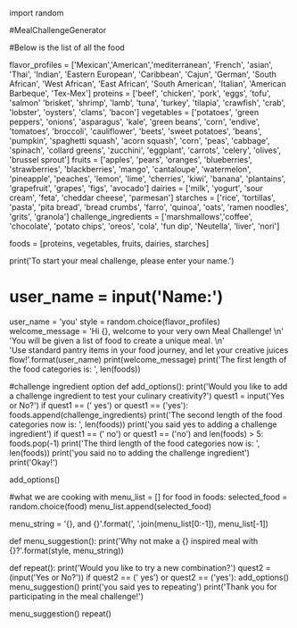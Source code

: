 import random

#MealChallengeGenerator

#Below is the list of all the food

flavor_profiles = ['Mexican','American','mediterranean', 'French', 'asian', 'Thai', 'Indian', 'Eastern European',
                   'Caribbean', 'Cajun', 'German', 'South African', 'West African', 'East African', 'South American',
                   'Italian', 'American Barbeque', 'Tex-Mex']
proteins = ['beef', 'chicken', 'pork', 'eggs', 'tofu', 'salmon' 'brisket', 'shrimp', 'lamb', 'tuna', 'turkey',
            'tilapia', 'crawfish', 'crab', 'lobster', 'oysters', 'clams', 'bacon']
vegetables = ['potatoes', 'green peppers', 'onions', 'asparagus', 'kale', 'green beans', 'corn', 'endive', 'tomatoes',
              'broccoli', 'cauliflower', 'beets', 'sweet potatoes', 'beans', 'pumpkin', 'spaghetti squash',
              'acorn squash', 'corn', 'peas', 'cabbage', 'spinach', 'collard greens', 'zucchini', 'eggplant',
              'carrots', 'celery', 'olives', 'brussel sprout']
fruits = ['apples', 'pears', 'oranges', 'blueberries', 'strawberries', 'blackberries', 'mango', 'cantaloupe',
          'watermelon', 'pineapple', 'peaches', 'lemon',
          'lime', 'cherries', 'kiwi', 'banana', 'plantains', 'grapefruit', 'grapes', 'figs', 'avocado']
dairies = ['milk', 'yogurt', 'sour cream', 'feta', 'cheddar cheese', 'parmesan']
starches = ['rice', 'tortillas', 'pasta', 'pita bread', 'bread crumbs', 'farro', 'quinoa', 'oats', 'ramen noodles',
            'grits',
            'granola']
challenge_ingredients = ['marshmallows','coffee', 'chocolate', 'potato chips', 'oreos', 'cola', 'fun dip', 'Neutella',
                         'liver', 'nori']

foods = [proteins, vegetables, fruits, dairies, starches]

print('To start your meal challenge, please enter your name.')
# user_name = input('Name:')
user_name = 'you'
style = random.choice(flavor_profiles)
welcome_message = 'Hi {}, welcome to your very own Meal Challenge! \n' \
                  'You will be given a list of food to create a unique meal. \n' \
                  'Use standard pantry items in your food journey, and let your creative juices flow!'.format(user_name)
print(welcome_message)
print('The first length of the food categories is: ', len(foods))

#challenge ingredient option
def add_options():
    print('Would you like to add a challenge ingredient to test your culinary creativity?')
    quest1 = input('Yes or No?')
    if quest1 == (' yes') or quest1 == ('yes'):
        foods.append(challenge_ingredients)
        print('The second length of the food categories now is: ', len(foods))
        print('you said yes to adding a challenge ingredient')
    if quest1 == (' no') or quest1 == ('no') and len(foods) > 5:
        foods.pop(-1)
        print('The third length of the food categories now is: ', len(foods))
        print('you said no to adding the challenge ingredient')
    print('Okay!')


add_options()

#what we are cooking with
menu_list = []
for food in foods:
    selected_food = random.choice(food)
    menu_list.append(selected_food)

menu_string = '{}, and {}'.format(', '.join(menu_list[0:-1]), menu_list[-1])

def menu_suggestion():
    print('Why not make a {} inspired meal with {}?'.format(style, menu_string))

def repeat():
    print('Would you like to try a new combination?')
    quest2 = (input('Yes or No?'))
    if quest2 == (' yes') or quest2 == ('yes'):
        add_options()
        menu_suggestion()
        print('you said yes to repeating')
    print('Thank you for participating in the meal challenge!')

menu_suggestion()
repeat()


